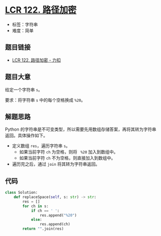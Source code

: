 # [LCR 122. 路径加密](https://leetcode.cn/problems/ti-huan-kong-ge-lcof/)

- 标签：字符串
- 难度：简单

## 题目链接

- [LCR 122. 路径加密 - 力扣](https://leetcode.cn/problems/ti-huan-kong-ge-lcof/)

## 题目大意

给定一个字符串 `s`。

要求：将字符串 `s` 中的每个空格换成 `%20`。

## 解题思路

Python 的字符串是不可变类型，所以需要先用数组存储答案，再将其转为字符串返回。具体操作如下。

- 定义数组 `res`，遍历字符串 `s`。
  - 如果当前字符 `ch` 为空格，则将 ` %20` 加入到数组中。
  - 如果当前字符 `ch` 不为空格，则直接加入到数组中。
- 遍历完之后，通过 `join` 将其转为字符串返回。

## 代码

```python
class Solution:
    def replaceSpace(self, s: str) -> str:
        res = []
        for ch in s:
            if ch == ' ':
                res.append("%20")
            else:
                res.append(ch)
        return "".join(res)
```

